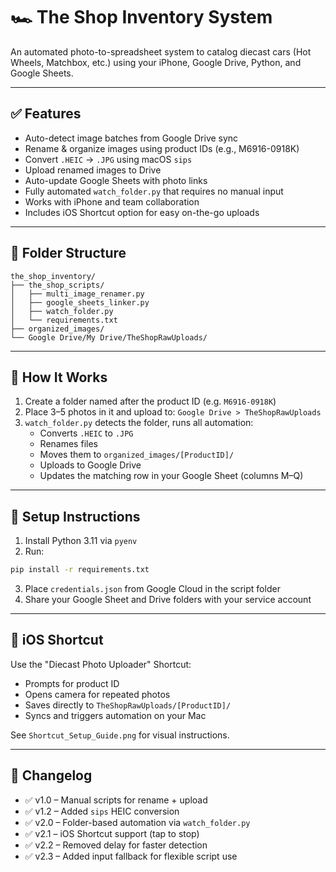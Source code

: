 
# 🏎️ The Shop Inventory System

An automated photo-to-spreadsheet system to catalog diecast cars (Hot Wheels, Matchbox, etc.) using your iPhone, Google Drive, Python, and Google Sheets.

---

## ✅ Features

- Auto-detect image batches from Google Drive sync
- Rename & organize images using product IDs (e.g., M6916-0918K)
- Convert `.HEIC` → `.JPG` using macOS `sips`
- Upload renamed images to Drive
- Auto-update Google Sheets with photo links
- Fully automated `watch_folder.py` that requires no manual input
- Works with iPhone and team collaboration
- Includes iOS Shortcut option for easy on-the-go uploads

---

## 📁 Folder Structure

```
the_shop_inventory/
├── the_shop_scripts/
│   ├── multi_image_renamer.py
│   ├── google_sheets_linker.py
│   ├── watch_folder.py
│   └── requirements.txt
├── organized_images/
└── Google Drive/My Drive/TheShopRawUploads/
```

---

## 🚀 How It Works

1. Create a folder named after the product ID (e.g. `M6916-0918K`)
2. Place 3–5 photos in it and upload to:
   `Google Drive > TheShopRawUploads`
3. `watch_folder.py` detects the folder, runs all automation:
   - Converts `.HEIC` to `.JPG`
   - Renames files
   - Moves them to `organized_images/[ProductID]/`
   - Uploads to Google Drive
   - Updates the matching row in your Google Sheet (columns M–Q)

---

## 🔧 Setup Instructions

1. Install Python 3.11 via `pyenv`
2. Run:
```bash
pip install -r requirements.txt
```
3. Place `credentials.json` from Google Cloud in the script folder
4. Share your Google Sheet and Drive folders with your service account

---

## 📲 iOS Shortcut

Use the "Diecast Photo Uploader" Shortcut:
- Prompts for product ID
- Opens camera for repeated photos
- Saves directly to `TheShopRawUploads/[ProductID]/`
- Syncs and triggers automation on your Mac

See `Shortcut_Setup_Guide.png` for visual instructions.

---

## 📌 Changelog

- ✅ v1.0 – Manual scripts for rename + upload
- ✅ v1.2 – Added `sips` HEIC conversion
- ✅ v2.0 – Folder-based automation via `watch_folder.py`
- ✅ v2.1 – iOS Shortcut support (tap to stop)
- ✅ v2.2 – Removed delay for faster detection
- ✅ v2.3 – Added input fallback for flexible script use
